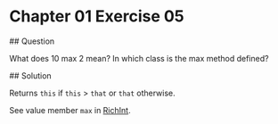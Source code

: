 # Chapter 01 Exercise 05

## Question

 What does 10 max 2 mean? In which class is the max method defined?

## Solution

Returns `this` if `this` > `that` or `that` otherwise.

See value member `max` in [RichInt](http://www.scala-lang.org/api/current/#scala.runtime.RichInt).
